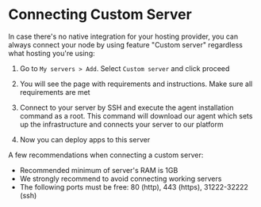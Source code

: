 # Connecting Custom Server

In case there's no native integration for your hosting provider, you can always connect your node by using feature "Custom server" regardless what hosting you're using:

1. Go to `My servers > Add`. Select `Custom server` and click proceed

2. You will see the page with requirements and instructions. Make sure all requirements are met 

3. Connect to your server by SSH and execute the agent installation command as a root. This command will download our agent which sets up the infrastructure and connects your server to our platform

4. Now you can deploy apps to this server

A few recommendations when connecting a custom server:

* Recommended minimum of server's RAM is 1GB
* We strongly recommend to avoid connecting working servers
* The following ports must be free: 80 (http), 443 (https), 31222-32222 (ssh)
